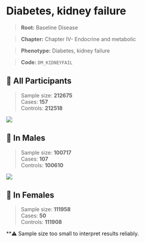 # Diabetes, kidney failure

> **Root:** Baseline Disease  

> **Chapter:** Chapter IV- Endocrine and metabolic  

> **Phenotype:** Diabetes, kidney failure  

> **Code:** `DM_KIDNEYFAIL`

## 🧪 All Participants  
> Sample size: **212675**  
> Cases: **157**  
> Controls: **212518**
<img src="/Disease/Figures/ALL/Incidence/DM_KIDNEYFAIL.png"/>
<CsvTable src="/Disease_Data/ALL/Incidence/COX_DM_KIDNEYFAIL.csv" label="🔍 View full results" />

## 👨 In Males  
> Sample size: **100717**  
> Cases: **107**  
> Controls: **100610**
<img src="/Disease/Figures/Male/Incidence/DM_KIDNEYFAIL.png"/>
<CsvTable src="/Disease_Data/Male/Incidence/COX_DM_KIDNEYFAIL.csv" label="🔍 View full results" />

## 👩 In Females  
> Sample size: **111958**  
> Cases: **50**  
> Controls: **111908**

**⚠️ Sample size too small to interpret results reliably.

